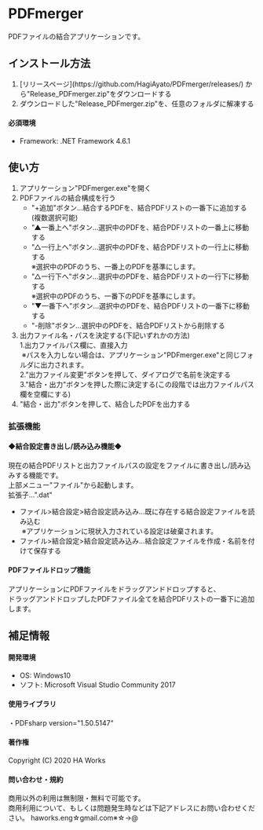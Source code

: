 <h1>PDFmerger</h1>
PDFファイルの結合アプリケーションです。
<h2>インストール方法</h2>
<ol type="1">
  <li>[リリースページ](https://github.com/HagiAyato/PDFmerger/releases/)
  から"Release_PDFmerger.zip"をダウンロードする</li>
  <li>ダウンロードした"Release_PDFmerger.zip"を、任意のフォルダに解凍する</li>
</ol>
<h4>必須環境</h4>
<ul>
  <li>Framework: .NET Framework 4.6.1</li>
</ul>
<h2>使い方</h2>
<ol type="1">
  <li>アプリケーション"PDFmerger.exe"を開く</li>
  <li>PDFファイルの結合構成を行う
    <ul>
      <li>"+追加"ボタン…結合するPDFを、結合PDFリストの一番下に追加する(複数選択可能)</li>
      <li>"▲一番上へ"ボタン…選択中のPDFを、結合PDFリストの一番上に移動する</li>
      <li>"△一行上へ"ボタン…選択中のPDFを、結合PDFリストの一行上に移動する<br />
        ※選択中のPDFのうち、一番上のPDFを基準にします。
      </li>
      <li>"△一行下へ"ボタン…選択中のPDFを、結合PDFリストの一行下に移動する<br />
        ※選択中のPDFのうち、一番下のPDFを基準にします。
      </li>
      <li>"▼一番下へ"ボタン…選択中のPDFを、結合PDFリストの一番下に移動する
      </li>
      <li>"-削除"ボタン…選択中のPDFを、結合PDFリストから削除する</li>
    </ul>
  </li>
  <li>出力ファイル名・パスを決定する(下記いずれかの方法)<br />
    1.出力ファイルパス欄に、直接入力<br />
    &nbsp;※パスを入力しない場合は、アプリケーション"PDFmerger.exe"と同じフォルダに出力されます。<br />
    2."出力ファイル変更"ボタンを押して、ダイアログで名前を決定する<br />
    3."結合・出力"ボタンを押した際に決定する(この段階では出力ファイルパス欄を空欄にする)
  </li>
  <li>"結合・出力"ボタンを押して、結合したPDFを出力する</li>
</ol>
<h3>拡張機能</h3>
<h4><b>◆結合設定書き出し/読み込み機能◆</b></h4>
<p>
  現在の結合PDFリストと出力ファイルパスの設定をファイルに書き出し/読み込みする機能です。<br />
  上部メニュー"ファイル"から起動します。<br />
  拡張子…".dat"<br />
<ul>
  <li>ファイル&gt;結合設定&gt;結合設定読み込み…既に存在する結合設定ファイルを読み込む<br />
    &nbsp;※アプリケーションに現状入力されている設定は破棄されます。
  </li>
  <li>ファイル&gt;結合設定&gt;結合設定読み込み…結合設定ファイルを作成・名前を付けて保存する</li>
</ul>
</p>
<h4>PDFファイルドロップ機能</h4>
<p>
  アプリケーションにPDFファイルをドラッグアンドドロップすると、<br />
  ドラッグアンドドロップしたPDFファイル全てを結合PDFリストの一番下に追加します。
</p>
<h2>補足情報</h2>
<h4>開発環境</h4>
<ul>
  <li>OS: Windows10</li>
  <li>ソフト: Microsoft Visual Studio Community 2017</li>
</ul>
<h4>使用ライブラリ</h4>
・PDFsharp version="1.50.5147"
<h4>著作権</h4>
Copyright (C) 2020 HA Works
<h4>問い合わせ・規約</h4>
商用以外の利用は無制限・無料で可能です。<br />
商用利用について、もしくは問題発生時などは下記アドレスにお問い合わせください。
haworks.eng☆gmail.com※☆→@
